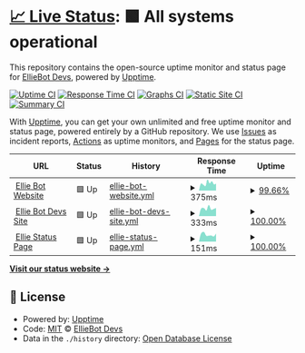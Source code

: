 # [📈 Live Status](https://EllieBotDevs.github.io/Ellie-status): <!--live status--> **🟩 All systems operational**

This repository contains the open-source uptime monitor and status page for [EllieBot Devs](https://elliebot.emotionchild.com), powered by [Upptime](https://github.com/upptime/upptime).

[![Uptime CI](https://github.com/EllieBotDevs/Ellie-status/workflows/Uptime%20CI/badge.svg)](https://github.com/EllieBotDevs/Ellie-status/actions?query=workflow%3A%22Uptime+CI%22)
[![Response Time CI](https://github.com/EllieBotDevs/Ellie-status/workflows/Response%20Time%20CI/badge.svg)](https://github.com/EllieBotDevs/Ellie-status/actions?query=workflow%3A%22Response+Time+CI%22)
[![Graphs CI](https://github.com/EllieBotDevs/Ellie-status/workflows/Graphs%20CI/badge.svg)](https://github.com/EllieBotDevs/Ellie-status/actions?query=workflow%3A%22Graphs+CI%22)
[![Static Site CI](https://github.com/EllieBotDevs/Ellie-status/workflows/Static%20Site%20CI/badge.svg)](https://github.com/EllieBotDevs/Ellie-status/actions?query=workflow%3A%22Static+Site+CI%22)
[![Summary CI](https://github.com/EllieBotDevs/Ellie-status/workflows/Summary%20CI/badge.svg)](https://github.com/EllieBotDevs/Ellie-status/actions?query=workflow%3A%22Summary+CI%22)

With [Upptime](https://upptime.js.org), you can get your own unlimited and free uptime monitor and status page, powered entirely by a GitHub repository. We use [Issues](https://github.com/EllieBotDevs/Ellie-status/issues) as incident reports, [Actions](https://github.com/EllieBotDevs/Ellie-status/actions) as uptime monitors, and [Pages](https://EllieBotDevs.github.io/Ellie-status) for the status page.

<!--start: status pages-->
<!-- This summary is generated by Upptime (https://github.com/upptime/upptime) -->
<!-- Do not edit this manually, your changes will be overwritten -->
<!-- prettier-ignore -->
| URL | Status | History | Response Time | Uptime |
| --- | ------ | ------- | ------------- | ------ |
| <img alt="" src="https://favicons.githubusercontent.com/elliebot.emotionchild.com" height="13"> [Ellie Bot Website](https://elliebot.emotionchild.com) | 🟩 Up | [ellie-bot-website.yml](https://github.com/EllieBotDevs/Ellie-status/commits/HEAD/history/ellie-bot-website.yml) | <details><summary><img alt="Response time graph" src="./graphs/ellie-bot-website/response-time-week.png" height="20"> 375ms</summary><br><a href="https://EllieBotDevs.github.io/Ellie-status/history/ellie-bot-website"><img alt="Response time 552" src="https://img.shields.io/endpoint?url=https%3A%2F%2Fraw.githubusercontent.com%2FEllieBotDevs%2FEllie-status%2FHEAD%2Fapi%2Fellie-bot-website%2Fresponse-time.json"></a><br><a href="https://EllieBotDevs.github.io/Ellie-status/history/ellie-bot-website"><img alt="24-hour response time 356" src="https://img.shields.io/endpoint?url=https%3A%2F%2Fraw.githubusercontent.com%2FEllieBotDevs%2FEllie-status%2FHEAD%2Fapi%2Fellie-bot-website%2Fresponse-time-day.json"></a><br><a href="https://EllieBotDevs.github.io/Ellie-status/history/ellie-bot-website"><img alt="7-day response time 375" src="https://img.shields.io/endpoint?url=https%3A%2F%2Fraw.githubusercontent.com%2FEllieBotDevs%2FEllie-status%2FHEAD%2Fapi%2Fellie-bot-website%2Fresponse-time-week.json"></a><br><a href="https://EllieBotDevs.github.io/Ellie-status/history/ellie-bot-website"><img alt="30-day response time 618" src="https://img.shields.io/endpoint?url=https%3A%2F%2Fraw.githubusercontent.com%2FEllieBotDevs%2FEllie-status%2FHEAD%2Fapi%2Fellie-bot-website%2Fresponse-time-month.json"></a><br><a href="https://EllieBotDevs.github.io/Ellie-status/history/ellie-bot-website"><img alt="1-year response time 552" src="https://img.shields.io/endpoint?url=https%3A%2F%2Fraw.githubusercontent.com%2FEllieBotDevs%2FEllie-status%2FHEAD%2Fapi%2Fellie-bot-website%2Fresponse-time-year.json"></a></details> | <details><summary><a href="https://EllieBotDevs.github.io/Ellie-status/history/ellie-bot-website">99.66%</a></summary><a href="https://EllieBotDevs.github.io/Ellie-status/history/ellie-bot-website"><img alt="All-time uptime 99.72%" src="https://img.shields.io/endpoint?url=https%3A%2F%2Fraw.githubusercontent.com%2FEllieBotDevs%2FEllie-status%2FHEAD%2Fapi%2Fellie-bot-website%2Fuptime.json"></a><br><a href="https://EllieBotDevs.github.io/Ellie-status/history/ellie-bot-website"><img alt="24-hour uptime 100.00%" src="https://img.shields.io/endpoint?url=https%3A%2F%2Fraw.githubusercontent.com%2FEllieBotDevs%2FEllie-status%2FHEAD%2Fapi%2Fellie-bot-website%2Fuptime-day.json"></a><br><a href="https://EllieBotDevs.github.io/Ellie-status/history/ellie-bot-website"><img alt="7-day uptime 99.66%" src="https://img.shields.io/endpoint?url=https%3A%2F%2Fraw.githubusercontent.com%2FEllieBotDevs%2FEllie-status%2FHEAD%2Fapi%2Fellie-bot-website%2Fuptime-week.json"></a><br><a href="https://EllieBotDevs.github.io/Ellie-status/history/ellie-bot-website"><img alt="30-day uptime 99.78%" src="https://img.shields.io/endpoint?url=https%3A%2F%2Fraw.githubusercontent.com%2FEllieBotDevs%2FEllie-status%2FHEAD%2Fapi%2Fellie-bot-website%2Fuptime-month.json"></a><br><a href="https://EllieBotDevs.github.io/Ellie-status/history/ellie-bot-website"><img alt="1-year uptime 99.72%" src="https://img.shields.io/endpoint?url=https%3A%2F%2Fraw.githubusercontent.com%2FEllieBotDevs%2FEllie-status%2FHEAD%2Fapi%2Fellie-bot-website%2Fuptime-year.json"></a></details>
| <img alt="" src="https://favicons.githubusercontent.com/elliebotdevs.emotionchild.com" height="13"> [Ellie Bot Devs Site](https://elliebotdevs.emotionchild.com) | 🟩 Up | [ellie-bot-devs-site.yml](https://github.com/EllieBotDevs/Ellie-status/commits/HEAD/history/ellie-bot-devs-site.yml) | <details><summary><img alt="Response time graph" src="./graphs/ellie-bot-devs-site/response-time-week.png" height="20"> 333ms</summary><br><a href="https://EllieBotDevs.github.io/Ellie-status/history/ellie-bot-devs-site"><img alt="Response time 470" src="https://img.shields.io/endpoint?url=https%3A%2F%2Fraw.githubusercontent.com%2FEllieBotDevs%2FEllie-status%2FHEAD%2Fapi%2Fellie-bot-devs-site%2Fresponse-time.json"></a><br><a href="https://EllieBotDevs.github.io/Ellie-status/history/ellie-bot-devs-site"><img alt="24-hour response time 350" src="https://img.shields.io/endpoint?url=https%3A%2F%2Fraw.githubusercontent.com%2FEllieBotDevs%2FEllie-status%2FHEAD%2Fapi%2Fellie-bot-devs-site%2Fresponse-time-day.json"></a><br><a href="https://EllieBotDevs.github.io/Ellie-status/history/ellie-bot-devs-site"><img alt="7-day response time 333" src="https://img.shields.io/endpoint?url=https%3A%2F%2Fraw.githubusercontent.com%2FEllieBotDevs%2FEllie-status%2FHEAD%2Fapi%2Fellie-bot-devs-site%2Fresponse-time-week.json"></a><br><a href="https://EllieBotDevs.github.io/Ellie-status/history/ellie-bot-devs-site"><img alt="30-day response time 498" src="https://img.shields.io/endpoint?url=https%3A%2F%2Fraw.githubusercontent.com%2FEllieBotDevs%2FEllie-status%2FHEAD%2Fapi%2Fellie-bot-devs-site%2Fresponse-time-month.json"></a><br><a href="https://EllieBotDevs.github.io/Ellie-status/history/ellie-bot-devs-site"><img alt="1-year response time 470" src="https://img.shields.io/endpoint?url=https%3A%2F%2Fraw.githubusercontent.com%2FEllieBotDevs%2FEllie-status%2FHEAD%2Fapi%2Fellie-bot-devs-site%2Fresponse-time-year.json"></a></details> | <details><summary><a href="https://EllieBotDevs.github.io/Ellie-status/history/ellie-bot-devs-site">100.00%</a></summary><a href="https://EllieBotDevs.github.io/Ellie-status/history/ellie-bot-devs-site"><img alt="All-time uptime 99.77%" src="https://img.shields.io/endpoint?url=https%3A%2F%2Fraw.githubusercontent.com%2FEllieBotDevs%2FEllie-status%2FHEAD%2Fapi%2Fellie-bot-devs-site%2Fuptime.json"></a><br><a href="https://EllieBotDevs.github.io/Ellie-status/history/ellie-bot-devs-site"><img alt="24-hour uptime 100.00%" src="https://img.shields.io/endpoint?url=https%3A%2F%2Fraw.githubusercontent.com%2FEllieBotDevs%2FEllie-status%2FHEAD%2Fapi%2Fellie-bot-devs-site%2Fuptime-day.json"></a><br><a href="https://EllieBotDevs.github.io/Ellie-status/history/ellie-bot-devs-site"><img alt="7-day uptime 100.00%" src="https://img.shields.io/endpoint?url=https%3A%2F%2Fraw.githubusercontent.com%2FEllieBotDevs%2FEllie-status%2FHEAD%2Fapi%2Fellie-bot-devs-site%2Fuptime-week.json"></a><br><a href="https://EllieBotDevs.github.io/Ellie-status/history/ellie-bot-devs-site"><img alt="30-day uptime 99.93%" src="https://img.shields.io/endpoint?url=https%3A%2F%2Fraw.githubusercontent.com%2FEllieBotDevs%2FEllie-status%2FHEAD%2Fapi%2Fellie-bot-devs-site%2Fuptime-month.json"></a><br><a href="https://EllieBotDevs.github.io/Ellie-status/history/ellie-bot-devs-site"><img alt="1-year uptime 99.77%" src="https://img.shields.io/endpoint?url=https%3A%2F%2Fraw.githubusercontent.com%2FEllieBotDevs%2FEllie-status%2FHEAD%2Fapi%2Fellie-bot-devs-site%2Fuptime-year.json"></a></details>
| <img alt="" src="https://favicons.githubusercontent.com/status.emotionchild.com" height="13"> [Ellie Status Page](https://status.emotionchild.com) | 🟩 Up | [ellie-status-page.yml](https://github.com/EllieBotDevs/Ellie-status/commits/HEAD/history/ellie-status-page.yml) | <details><summary><img alt="Response time graph" src="./graphs/ellie-status-page/response-time-week.png" height="20"> 151ms</summary><br><a href="https://EllieBotDevs.github.io/Ellie-status/history/ellie-status-page"><img alt="Response time 349" src="https://img.shields.io/endpoint?url=https%3A%2F%2Fraw.githubusercontent.com%2FEllieBotDevs%2FEllie-status%2FHEAD%2Fapi%2Fellie-status-page%2Fresponse-time.json"></a><br><a href="https://EllieBotDevs.github.io/Ellie-status/history/ellie-status-page"><img alt="24-hour response time 171" src="https://img.shields.io/endpoint?url=https%3A%2F%2Fraw.githubusercontent.com%2FEllieBotDevs%2FEllie-status%2FHEAD%2Fapi%2Fellie-status-page%2Fresponse-time-day.json"></a><br><a href="https://EllieBotDevs.github.io/Ellie-status/history/ellie-status-page"><img alt="7-day response time 151" src="https://img.shields.io/endpoint?url=https%3A%2F%2Fraw.githubusercontent.com%2FEllieBotDevs%2FEllie-status%2FHEAD%2Fapi%2Fellie-status-page%2Fresponse-time-week.json"></a><br><a href="https://EllieBotDevs.github.io/Ellie-status/history/ellie-status-page"><img alt="30-day response time 394" src="https://img.shields.io/endpoint?url=https%3A%2F%2Fraw.githubusercontent.com%2FEllieBotDevs%2FEllie-status%2FHEAD%2Fapi%2Fellie-status-page%2Fresponse-time-month.json"></a><br><a href="https://EllieBotDevs.github.io/Ellie-status/history/ellie-status-page"><img alt="1-year response time 349" src="https://img.shields.io/endpoint?url=https%3A%2F%2Fraw.githubusercontent.com%2FEllieBotDevs%2FEllie-status%2FHEAD%2Fapi%2Fellie-status-page%2Fresponse-time-year.json"></a></details> | <details><summary><a href="https://EllieBotDevs.github.io/Ellie-status/history/ellie-status-page">100.00%</a></summary><a href="https://EllieBotDevs.github.io/Ellie-status/history/ellie-status-page"><img alt="All-time uptime 99.75%" src="https://img.shields.io/endpoint?url=https%3A%2F%2Fraw.githubusercontent.com%2FEllieBotDevs%2FEllie-status%2FHEAD%2Fapi%2Fellie-status-page%2Fuptime.json"></a><br><a href="https://EllieBotDevs.github.io/Ellie-status/history/ellie-status-page"><img alt="24-hour uptime 100.00%" src="https://img.shields.io/endpoint?url=https%3A%2F%2Fraw.githubusercontent.com%2FEllieBotDevs%2FEllie-status%2FHEAD%2Fapi%2Fellie-status-page%2Fuptime-day.json"></a><br><a href="https://EllieBotDevs.github.io/Ellie-status/history/ellie-status-page"><img alt="7-day uptime 100.00%" src="https://img.shields.io/endpoint?url=https%3A%2F%2Fraw.githubusercontent.com%2FEllieBotDevs%2FEllie-status%2FHEAD%2Fapi%2Fellie-status-page%2Fuptime-week.json"></a><br><a href="https://EllieBotDevs.github.io/Ellie-status/history/ellie-status-page"><img alt="30-day uptime 99.86%" src="https://img.shields.io/endpoint?url=https%3A%2F%2Fraw.githubusercontent.com%2FEllieBotDevs%2FEllie-status%2FHEAD%2Fapi%2Fellie-status-page%2Fuptime-month.json"></a><br><a href="https://EllieBotDevs.github.io/Ellie-status/history/ellie-status-page"><img alt="1-year uptime 99.75%" src="https://img.shields.io/endpoint?url=https%3A%2F%2Fraw.githubusercontent.com%2FEllieBotDevs%2FEllie-status%2FHEAD%2Fapi%2Fellie-status-page%2Fuptime-year.json"></a></details>

<!--end: status pages-->

[**Visit our status website →**](https://EllieBotDevs.github.io/Ellie-status)

## 📄 License

- Powered by: [Upptime](https://github.com/upptime/upptime)
- Code: [MIT](./LICENSE) © [EllieBot Devs](https://elliebot.emotionchild.com)
- Data in the `./history` directory: [Open Database License](https://opendatacommons.org/licenses/odbl/1-0/)
